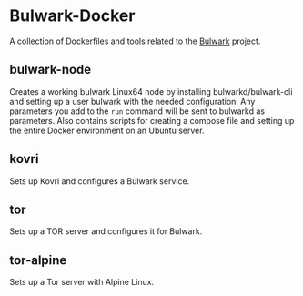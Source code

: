 # Bulwark-Docker

A collection of Dockerfiles and tools related to the [Bulwark](https://www.bulwarkcrypto.com) project.

## bulwark-node

Creates a working bulwark Linux64 node by installing bulwarkd/bulwark-cli and setting up a user bulwark with the needed configuration. Any parameters you add to the `run` command will be sent to bulwarkd as parameters. Also contains scripts for creating a compose file and setting up the entire Docker environment on an Ubuntu server.

## kovri

Sets up Kovri and configures a Bulwark service.

## tor

Sets up a TOR server and configures it for Bulwark.

## tor-alpine

Sets up a Tor server with Alpine Linux.
